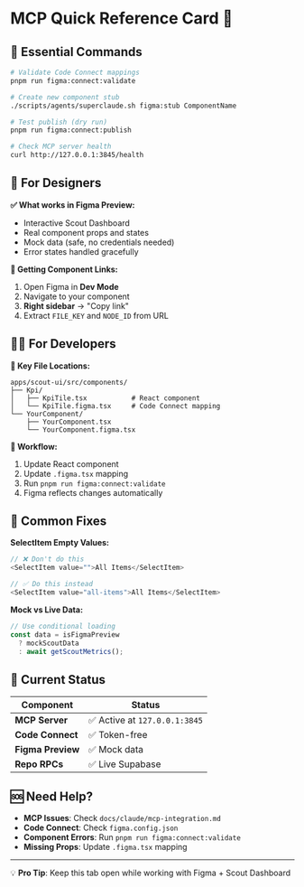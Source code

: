 # MCP Quick Reference Card 🚀

## 🔧 Essential Commands

```bash
# Validate Code Connect mappings
pnpm run figma:connect:validate

# Create new component stub
./scripts/agents/superclaude.sh figma:stub ComponentName

# Test publish (dry run)
pnpm run figma:connect:publish

# Check MCP server health
curl http://127.0.0.1:3845/health
```

## 🎨 For Designers

**✅ What works in Figma Preview:**
- Interactive Scout Dashboard
- Real component props and states
- Mock data (safe, no credentials needed)
- Error states handled gracefully

**🔗 Getting Component Links:**
1. Open Figma in **Dev Mode**
2. Navigate to your component
3. **Right sidebar** → "Copy link"
4. Extract `FILE_KEY` and `NODE_ID` from URL

## 👨‍💻 For Developers

**📁 Key File Locations:**
```
apps/scout-ui/src/components/
├── Kpi/
│   ├── KpiTile.tsx           # React component
│   └── KpiTile.figma.tsx     # Code Connect mapping
└── YourComponent/
    ├── YourComponent.tsx
    └── YourComponent.figma.tsx
```

**🔄 Workflow:**
1. Update React component
2. Update `.figma.tsx` mapping
3. Run `pnpm run figma:connect:validate`
4. Figma reflects changes automatically

## 🚨 Common Fixes

**SelectItem Empty Values:**
```typescript
// ❌ Don't do this
<SelectItem value="">All Items</SelectItem>

// ✅ Do this instead
<SelectItem value="all-items">All Items</SelectItem>
```

**Mock vs Live Data:**
```typescript
// Use conditional loading
const data = isFigmaPreview 
  ? mockScoutData 
  : await getScoutMetrics();
```

## 📍 Current Status

| Component | Status |
|-----------|---------|
| **MCP Server** | ✅ Active at `127.0.0.1:3845` |
| **Code Connect** | ✅ Token-free |
| **Figma Preview** | ✅ Mock data |
| **Repo RPCs** | ✅ Live Supabase |

## 🆘 Need Help?

- **MCP Issues**: Check `docs/claude/mcp-integration.md`
- **Code Connect**: Check `figma.config.json`
- **Component Errors**: Run `pnpm run figma:connect:validate`
- **Missing Props**: Update `.figma.tsx` mapping

---
💡 **Pro Tip**: Keep this tab open while working with Figma + Scout Dashboard